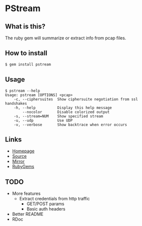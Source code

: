 # PStream

## What is this?

The ruby gem will summarize or extract info from pcap files.

## How to install

```bash
$ gem install pstream
```

## Usage

```
$ pstream --help
Usage: pstream [OPTIONS] <pcap>
    -c, --ciphersuites  Show ciphersuite negotiation from ssl handshakes
    -h, --help          Display this help message
        --nocolor       Disable colorized output
    -s, --stream=NUM    Show specified stream
    -u, --udp           Use UDP
    -v, --verbose       Show backtrace when error occurs
```

## Links

- [Homepage](https://mjwhitta.github.io/pstream)
- [Source](https://gitlab.com/mjwhitta/pstream)
- [Mirror](https://github.com/mjwhitta/pstream)
- [RubyGems](https://rubygems.org/gems/pstream)

## TODO

- More features
    - Extract credentials from http traffic
        - GET/POST params
        - Basic auth headers
- Better README
- RDoc
